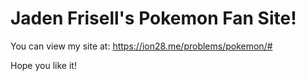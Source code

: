 # Jaden Frisell's Pokemon Fan Site!

You can view my site at: https://ion28.me/problems/pokemon/#

Hope you like it!
